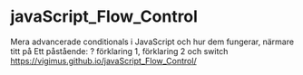 # javaScript_Flow_Control
Mera advancerade conditionals i JavaScript och hur dem fungerar, närmare titt på Ett påstående: ? förklaring 1, förklaring 2 och switch
https://vigimus.github.io/javaScript_Flow_Control/
